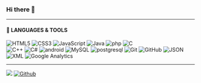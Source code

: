 ### Hi there 👋

<!--
**fabricio476/fabricio476** is a ✨ _special_ ✨ repository because its `README.md` (this file) appears on your GitHub profile.
Here are some ideas to get you started:
- 🔭 I’m currently working on ...
- 🌱 I’m currently learning ...
- 👯 I’m looking to collaborate on ...
- 🤔 I’m looking for help with ...
- 💬 Ask me about ...
- 📫 How to reach me: ...
- 😄 Pronouns: ...
- ⚡ Fun fact: ...
-->
  ----

#### 🧰 LANGUAGES & TOOLS



![HTML5](https://img.shields.io/badge/-HTML5-E34F26?style=flat-square&logo=html5&logoColor=white)
![CSS3](https://img.shields.io/badge/-CSS3-1572B6?style=flat-square&logo=css3)
![JavaScript](https://img.shields.io/badge/-JavaScript-black?style=flat-square&logo=javascript)
![Java](https://img.shields.io/badge/-java-FF0000?style=flat-square&logo=java)
![php](https://img.shields.io/badge/-php-FFFFFF?style=flat-square&logo=php)
![C](https://img.shields.io/badge/--808080?style=flat-square&logo=C)   
![C++](https://img.shields.io/badge/-C++-808080?style=flat-square&logo=c++)
![C#](https://img.shields.io/badge/-C%23-purple?style=flat-square&logo=C%23) 
![android](https://img.shields.io/badge/-black?style=flat-square&logo=android)
![MySQL](https://img.shields.io/badge/-MySQL-black?style=flat-square&logo=mysql)
![postgresql](https://img.shields.io/badge/-postgresql-white?style=flat-square&logo=postgresql)
![Git](https://img.shields.io/badge/-Git-black?style=flat-square&logo=git)
![GitHub](https://img.shields.io/badge/-GitHub-181717?style=flat-square&logo=github)
![JSON](https://img.shields.io/badge/-JSON-black?style=flat-square&logo=JSON)
![XML](https://img.shields.io/badge/-XML-black?style=flat-square&logo=XML)
![Google Analytics](https://img.shields.io/badge/-Google%20Analytics-black?style=flat-square&logo=Google-Analytics) 


----

![](https://visitor-badge.laobi.icu/badge?page_id=fabricio476.fabricio476) 
[![Github](https://img.shields.io/github/followers/fabricio476?label=Followers&logo=Github)](https://github.com/fabricio476)




